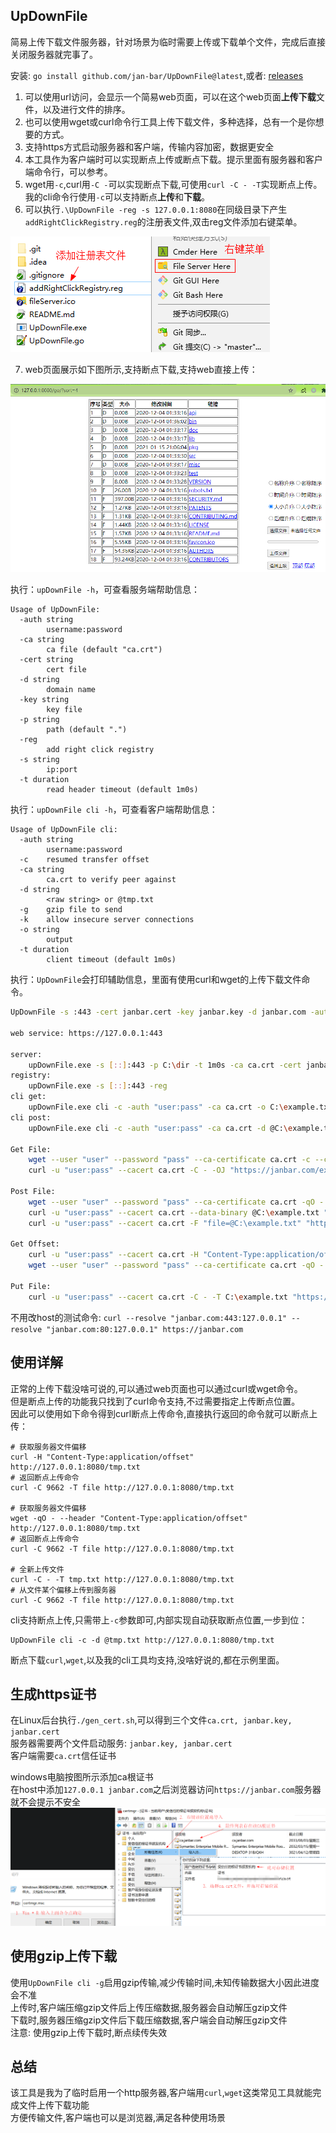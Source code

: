 ## UpDownFile
简易上传下载文件服务器，针对场景为临时需要上传或下载单个文件，完成后直接关闭服务器就完事了。

安装: `go install github.com/jan-bar/UpDownFile@latest`,或者: [releases](https://github.com/jan-bar/UpDownFile/releases)

1. 可以使用url访问，会显示一个简易web页面，可以在这个web页面**上传下载**文件，以及进行文件的排序。  
2. 也可以使用wget或curl命令行工具上传下载文件，多种选择，总有一个是你想要的方式。  
3. 支持https方式启动服务器和客户端，传输内容加密，数据更安全  
4. 本工具作为客户端时可以实现断点上传或断点下载。提示里面有服务器和客户端命令行，可以参考。  
5. wget用`-c`,curl用`-C -`可以实现断点下载,可使用`curl -C - -T`实现断点上传。我的cli命令行使用`-c`可以支持断点**上传**和**下载**。  
6. 可以执行`.\UpDownFile -reg -s 127.0.0.1:8080`在同级目录下产生`addRightClickRegistry.reg`的注册表文件,双击reg文件添加右键菜单。  

![生成右键菜单](RightClick.png)

7. web页面展示如下图所示,支持断点下载,支持web直接上传：

![展示Web页面](ShowWeb.png)

执行：`upDownFile -h`，可查看服务端帮助信息：
```shell
Usage of UpDownFile:
  -auth string
        username:password
  -ca string
        ca file (default "ca.crt")
  -cert string
        cert file
  -d string
        domain name
  -key string
        key file
  -p string
        path (default ".")
  -reg
        add right click registry
  -s string
        ip:port
  -t duration
        read header timeout (default 1m0s)
```

执行：`upDownFile cli -h`，可查看客户端帮助信息：
```shell
Usage of UpDownFile cli:
  -auth string
        username:password
  -c    resumed transfer offset
  -ca string
        ca.crt to verify peer against
  -d string
        <raw string> or @tmp.txt
  -g    gzip file to send
  -k    allow insecure server connections
  -o string
        output
  -t duration
        client timeout (default 1m0s)
```

执行：`UpDownFile`会打印辅助信息，里面有使用curl和wget的上传下载文件命令。  
```bash
UpDownFile -s :443 -cert janbar.cert -key janbar.key -d janbar.com -auth "user:pass"

web service: https://127.0.0.1:443

server:
    upDownFile.exe -s [::]:443 -p C:\dir -t 1m0s -ca ca.crt -cert janbar.cert -key janbar.key -d janbar.com
registry:
    upDownFile.exe -s [::]:443 -reg
cli get:
    upDownFile.exe cli -c -auth "user:pass" -ca ca.crt -o C:\example.txt "https://janbar.com/example.txt"
cli post:
    upDownFile.exe cli -c -auth "user:pass" -ca ca.crt -d @C:\example.txt "https://janbar.com/example.txt"

Get File:
    wget --user "user" --password "pass" --ca-certificate ca.crt -c --content-disposition "https://janbar.com/example.txt"
    curl -u "user:pass" --cacert ca.crt -C - -OJ "https://janbar.com/example.txt"

Post File:
    wget --user "user" --password "pass" --ca-certificate ca.crt -qO - --post-file=C:\example.txt "https://janbar.com/example.txt"
    curl -u "user:pass" --cacert ca.crt --data-binary @C:\example.txt "https://janbar.com/example.txt"
    curl -u "user:pass" --cacert ca.crt -F "file=@C:\example.txt" "https://janbar.com/example.txt/"

Get Offset:
    curl -u "user:pass" --cacert ca.crt -H "Content-Type:application/offset" "https://janbar.com/example.txt"
    wget --user "user" --password "pass" --ca-certificate ca.crt -qO - --header "Content-Type:application/offset" "https://janbar.com/example.txt"

Put File:
    curl -u "user:pass" --cacert ca.crt -C - -T C:\example.txt "https://janbar.com/example.txt"
```

不用改host的测试命令: `curl --resolve "janbar.com:443:127.0.0.1" --resolve "janbar.com:80:127.0.0.1" https://janbar.com`

## 使用详解
正常的上传下载没啥可说的,可以通过web页面也可以通过curl或wget命令。  
但是断点上传的功能我只找到了curl命令支持,不过需要指定上传断点位置。  
因此可以使用如下命令得到curl断点上传命令,直接执行返回的命令就可以断点上传：  
```shell
# 获取服务器文件偏移
curl -H "Content-Type:application/offset" http://127.0.0.1:8080/tmp.txt
# 返回断点上传命令
curl -C 9662 -T file http://127.0.0.1:8080/tmp.txt

# 获取服务器文件偏移
wget -qO - --header "Content-Type:application/offset" http://127.0.0.1:8080/tmp.txt
# 返回断点上传命令
curl -C 9662 -T file http://127.0.0.1:8080/tmp.txt

# 全新上传文件
curl -C - -T tmp.txt http://127.0.0.1:8080/tmp.txt
# 从文件某个偏移上传到服务器
curl -C 9662 -T file http://127.0.0.1:8080/tmp.txt
```

cli支持断点上传,只需带上`-c`参数即可,内部实现自动获取断点位置,一步到位：
```shell
UpDownFile cli -c -d @tmp.txt http://127.0.0.1:8080/tmp.txt
```
断点下载`curl`,`wget`,以及我的cli工具均支持,没啥好说的,都在示例里面。

## 生成https证书
在Linux后台执行`./gen_cert.sh`,可以得到三个文件`ca.crt, janbar.key, janbar.cert`  
服务器需要两个文件启动服务: `janbar.key, janbar.cert`  
客户端需要`ca.crt`信任证书  

windows电脑按图所示添加ca根证书  
在host中添加`127.0.0.1 janbar.com`之后浏览器访问`https://janbar.com`服务器就不会提示不安全  
![load_ca](load_ca.png)

## 使用gzip上传下载
使用`UpDownFile cli -g`启用gzip传输,减少传输时间,未知传输数据大小因此进度会不准  
上传时,客户端压缩gzip文件后上传压缩数据,服务器会自动解压gzip文件  
下载时,服务器压缩gzip文件后下载压缩数据,客户端会自动解压gzip文件  
注意: 使用gzip上传下载时,断点续传失效  

## 总结
该工具是我为了临时启用一个http服务器,客户端用`curl`,`wget`这类常见工具就能完成文件上传下载功能  
方便传输文件,客户端也可以是浏览器,满足各种使用场景
